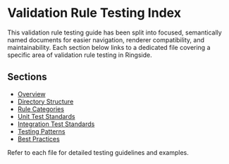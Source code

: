 # Validation Rule Testing Index

This validation rule testing guide has been split into focused, semantically named documents for easier navigation, renderer compatibility, and maintainability. Each section below links to a dedicated file covering a specific area of validation rule testing in Ringside.

## Sections
- [Overview](overview.md)
- [Directory Structure](directory-structure.md)
- [Rule Categories](rule-categories.md)
- [Unit Test Standards](unit-test-standards.md)
- [Integration Test Standards](integration-test-standards.md)
- [Testing Patterns](testing-patterns.md)
- [Best Practices](best-practices.md)

Refer to each file for detailed testing guidelines and examples.
